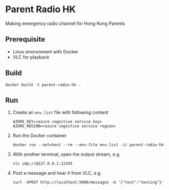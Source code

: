 # Parent Radio HK

Making emergency radio channel for Hong Kong Parents

## Prerequisite

* Linux environment with Docker
* VLC for playback

## Build

```
docker build -t parent-radio-hk .
```

## Run

1. Create an `env.list` file with following content

    ```
    AZURE_KEY=<azure cognitive service key>
    AZURE_REGION=<azure cognitive service region>
    ```

2. Run the Docker container

    ```
    docker run --net=host --rm --env-file env.list -it parent-radio-hk
    ```

3. With another terminal, open the output stream, e.g.

    ```
    vlc udp://@127.0.0.1:12345
    ```

4. Post a message and hear it from VLC, e.g.

    ```
    curl -XPOST http://localhost:5000/messages -d '{"text":"testing"}'
    ```
